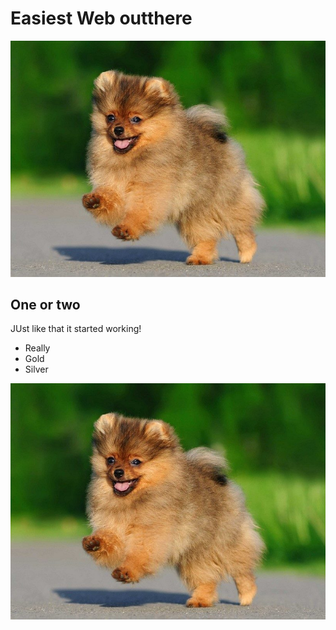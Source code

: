 # Easiest Web outthere

![Cute Puppy](pompuppy.jpg)

## One or two
JUst like that it started working!

- Really
- Gold 
- Silver

![Cute Puppy](pompuppy.jpg)
